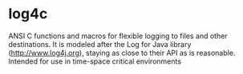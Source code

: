 # log4c
ANSI C functions and macros for flexible logging to files and other destinations.  It is modeled after the Log for Java library (http://www.log4j.org), staying as close to their API as is reasonable. Intended for use in time-space critical environments
